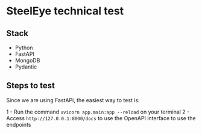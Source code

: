 # SteelEye technical test

## Stack

- Python
- FastAPI
- MongoDB
- Pydantic

## Steps to test

Since we are using FastAPi, the easiest way to test is:

1 - Run the command `uvicorn app.main:app --reload` on your terminal
2 - Access `http://127.0.0.1:8000/docs` to use the OpenAPI interface to use the endpoints